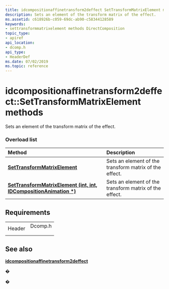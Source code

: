 ```yaml
---
title: idcompositionaffinetransform2deffect SetTransformMatrixElement methods (Dcomp.h)
description: Sets an element of the transform matrix of the effect.
ms.assetid: c618926b-c059-69dc-ab90-c58344128589
keywords:
- settransformmatrixelement methods DirectComposition
topic_type:
- apiref
api_location:
- dcomp.h
api_type:
- HeaderDef
ms.date: 07/02/2019
ms.topic: reference
---
```


# idcompositionaffinetransform2deffect::SetTransformMatrixElement methods

Sets an element of the transform matrix of the effect.

### Overload list



| Method                                                                                                                                      | Description                                                       |
|:--------------------------------------------------------------------------------------------------------------------------------------------|:------------------------------------------------------------------|
| [**SetTransformMatrixElement**](https://msdn.microsoft.com/en-us/library/Dn919696(v=VS.85).aspx)                                         | Sets an element of the transform matrix of the effect.<br/> |
| [**SetTransformMatrixElement (int, int, IDCompositionAnimation \*)**](https://msdn.microsoft.com/en-us/library/Dn919697(v=VS.85).aspx) | Sets an element of the transform matrix of the effect.<br/> |



## Requirements



|                   |                                                                                    |
|-------------------|------------------------------------------------------------------------------------|
| Header<br/> | <dl> <dt>Dcomp.h</dt> </dl> |



## See also

<dl> <dt>

[**idcompositionaffinetransform2deffect**](https://msdn.microsoft.com/en-us/library/Dn919690(v=VS.85).aspx)
</dt> </dl>

�

�





